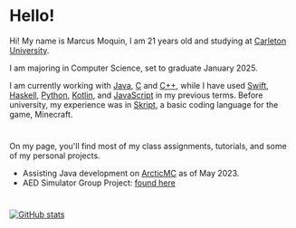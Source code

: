 # Hello!
Hi! My name is Marcus Moquin, I am 21 years old and studying at [Carleton University](https://carleton.ca/). 

I am majoring in Computer Science, set to graduate January 2025.

I am currently working with [Java](https://www.java.com/en/), [C](https://en.wikipedia.org/wiki/C_(programming_language)) and [C++](https://isocpp.org/), while I have used [Swift](https://developer.apple.com/swift/), [Haskell](https://www.haskell.org/), [Python](https://www.python.org/), [Kotlin](https://kotlinlang.org/), and [JavaScript](https://www.javascript.com/) in my previous terms. Before university, my experience was in [Skript](https://github.com/SkriptLang/Skript), a basic coding language for the game, Minecraft.
#

On my page, you'll find most of my class assignments, tutorials, and some of my personal projects.
 - Assisting Java development on [ArcticMC](https://www.twitter.com/ArcticUHC) as of May 2023.
 - AED Simulator Group Project: [found here](https://github.com/MrcsM/COMP3004FinalProject)

#
[![GitHub stats](https://github-readme-stats-five-sand.vercel.app/api?username=mrcsm&count_private=true&show_icons=true&theme=github_dark)](https://github.com/anuraghazra/github-readme-stats)

